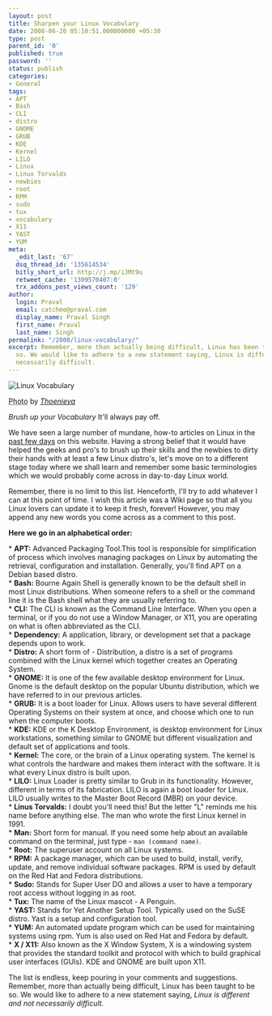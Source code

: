 ```yaml
---
layout: post
title: Sharpen your Linux Vocabulary
date: 2008-06-20 05:10:51.000000000 +05:30
type: post
parent_id: '0'
published: true
password: ''
status: publish
categories:
- General
tags:
- APT
- Bash
- CLI
- distro
- GNOME
- GRUB
- KDE
- Kernel
- LILO
- Linux
- Linux Torvalds
- newbies
- root
- RPM
- sudo
- tux
- vocabulary
- X11
- YAST
- YUM
meta:
  _edit_last: '67'
  dsq_thread_id: '135614534'
  bitly_short_url: http://j.mp/iJMt9u
  retweet_cache: '1309570407:0'
  trx_addons_post_views_count: '129'
author:
  login: Praval
  email: catchme@praval.com
  display_name: Praval Singh
  first_name: Praval
  last_name: Singh
permalink: "/2008/linux-vocabulary/"
excerpt: Remember, more than actually being difficult, Linux has been taught to be
  so. We would like to adhere to a new statement saying, Linux is different and not
  necessarily difficult.
---
```

<div class="figure"><img src="{{ site.baseurl }}/assets/2008/06/linux-vocabulary.jpg" alt="Linux Vocabulary" />
<p class="credit"><abbr class="type" title="Photograph">Photo</abbr> by <cite><a href="http://www.flickr.com/photos/thoenieva/2523726585/">Thoenieva</a></cite></p>
<p class="caption"><em class="title">Brush up your Vocabulary </em>It'll always pay off.</p>
</div>
<p>We have seen a large number of mundane, how-to articles on Linux in the <a href="http://www.brajeshwar.com/author/praval/">past few days</a> on this website. Having a strong belief that it would have helped the geeks and pro's to brush up their skills and the newbies to dirty their hands with at least a few Linux distro's, let's move on to a different stage today where we shall learn and remember some basic terminologies which we would probably come across in day-to-day Linux world.</p>
<p>Remember, there is no limit to this list. Henceforth, I'll try to add whatever I can at this point of time. I wish this article was a Wiki page so that all you Linux lovers can update it to keep it fresh, forever! However, you may append any new words you come across as a comment to this post.</p>
<p><strong>Here we go in an alphabetical order:</strong></p>
<p>* <strong>APT:</strong> Advanced Packaging Tool.This tool is responsible for simplification of process which involves managing packages on Linux by automating the retrieval, configuration and installation. Generally, you'll find APT on a Debian based distro.<br />
* <strong>Bash:</strong> Bourne Again Shell is generally known to be the default shell in most Linux distributions. When someone refers to a shell or the command line it is the Bash shell what they are usually referring to.<br />
* <strong>CLI:</strong> The CLI is known as the Command Line Interface. When you open a terminal, or if you do not use a Window Manager, or X11, you are operating on what is often abbreviated as the CLI.<br />
* <strong>Dependency:</strong> A application, library, or development set that a package depends upon to work.<br />
* <strong>Distro:</strong> A short form of - Distribution, a distro is a set of programs combined with the Linux kernel which together creates an Operating System.<br />
* <strong>GNOME:</strong> It is one of the few available desktop environment for Linux. Gnome is the default desktop on the popular Ubuntu distribution, which we have referred to in our previous articles.<br />
* <strong>GRUB:</strong> It is a boot loader for Linux. Allows users to have several different Operating Systems on their system at once, and choose which one to run when the computer boots.<br />
* <strong>KDE:</strong> KDE or the K Desktop Environment, is desktop environment for Linux workstations, something similar to GNOME but different visualization and default set of applications and tools.<br />
* <strong>Kernel:</strong> The core, or the brain of a Linux operating system. The kernel is what controls the hardware and makes them interact with the software. It is what every Linux distro is built upon.<br />
* <strong>LILO:</strong> Linux Loader is pretty similar to Grub in its functionality. However, different in terms of its fabrication. LILO is again a boot loader for Linux. LILO usually writes to the Master Boot Record (MBR) on your device.<br />
* <strong>Linus Torvalds:</strong> I doubt you'll need this! But the letter "L" reminds me his name before anything else. The man who wrote the first Linux kernel in 1991.<br />
* <strong>Man:</strong> Short form for manual. If you need some help about an available command on the terminal, just type - <code>man (command name)</code>.<br />
* <strong>Root:</strong> The superuser account on all Linux systems.<br />
* <strong>RPM:</strong> A package manager, which can be used to build, install, verify, update, and remove individual software packages. RPM is used by default on the Red Hat and Fedora distributions.<br />
* <strong>Sudo:</strong> Stands for Super User DO and allows a user to have a temporary root access without logging in as root.<br />
* <strong>Tux:</strong> The name of the Linux mascot - A Penguin.<br />
* <strong>YAST:</strong> Stands for Yet Another Setup Tool. Typically used on the SuSE distro. Yast is a setup and configuration tool.<br />
* <strong>YUM:</strong> An automated update program which can be used for maintaining systems using rpm. Yum is also used on Red Hat and Fedora by default.<br />
* <strong>X / X11:</strong> Also known as the X Window System, X is a windowing system that provides the standard toolkit and protocol with which to build graphical user interfaces (GUIs). KDE and GNOME are built upon X11.</p>
<p>The list is endless, keep pouring in your comments and suggestions. Remember, more than actually being difficult, Linux has been taught to be so. We would like to adhere to a new statement saying, <em>Linux is different and not necessarily difficult.</em></p>
